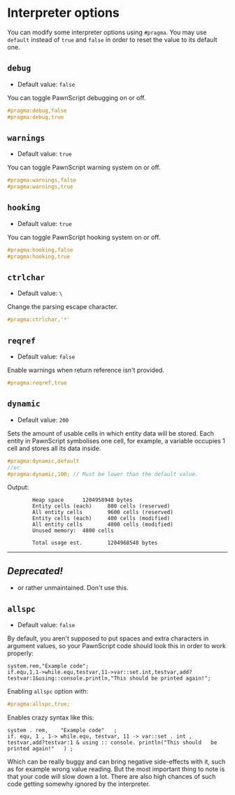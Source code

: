 # Interpreter options
You can modify some interpreter options using `#pragma`. You may use `default` instead of `true` and `false` in order to reset the value to its default one.

## `debug`
- Default value: `false`

You can toggle PawnScript debugging on or off.

```cpp
#pragma:debug,false
#pragma:debug,true
```

## `warnings`
- Default value: `true`

You can toggle PawnScript warning system on or off.

```cpp
#pragma:warnings,false
#pragma:warnings,true
```

## `hooking`
- Default value: `true`

You can toggle PawnScript hooking system on or off.

```cpp
#pragma:hooking,false
#pragma:hooking,true
```

## `ctrlchar`
- Default value: `\`

Change the parsing escape character.

```cpp
#pragma:ctrlchar,'*'
```

## `reqref`
- Default value: `false`

Enable warnings when return reference isn't provided.

```cpp
#pragma:reqref,true
```

## `dynamic`
- Default value: `200`

Sets the amount of usable cells in which entity data will be stored. Each entity in PawnScript symbolises one cell, for example, a variable occupies 1 cell and stores all its data inside.

```cpp
#pragma:dynamic,default
//or
#pragma:dynamic,100; // Must be lower than the default value.
```

Output:

```
		Heap space		1204958948 bytes
		Entity cells (each)		800 cells (reserved)
		All entity cells		9600 cells (reserved)
		Entity cells (each)		400 cells (modified)
		All entity cells		4800 cells (modified)
		Unused memory:	4800 cells

		Total usage est.		1204968548 bytes
```


-------------------------------------------------------------------


## ***Deprecated!***
- or rather unmaintained. Don't use this.

## `allspc`
- Default value: `false`

By default, you aren't supposed to put spaces and extra characters in argument values, so your PawnScript code should look this in order to work properly:

```pawn
system.rem,"Example code";
if.equ,1,1->while.equ,testvar,11->var::set.int,testvar,add?testvar:1&using::console.println,"This should be printed again!";
```

Enabling `allspc` option with:

```cpp
#pragma:allspc,true;
```

Enables crazy syntax like this:

```pawn
system . rem,    "Example code"   ;
if. equ, 1 , 1-> while.equ, testvar, 11 -> var::set . int , testvar,add?testvar:1 & using :: console. println("This should   be printed again!"   ) ;
```

Which can be really buggy and can bring negative side-effects with it, such as for example wrong value reading. But the most important thing to note is that your code will slow down a lot. There are also high chances of such code getting somewhy ignored by the interpreter.